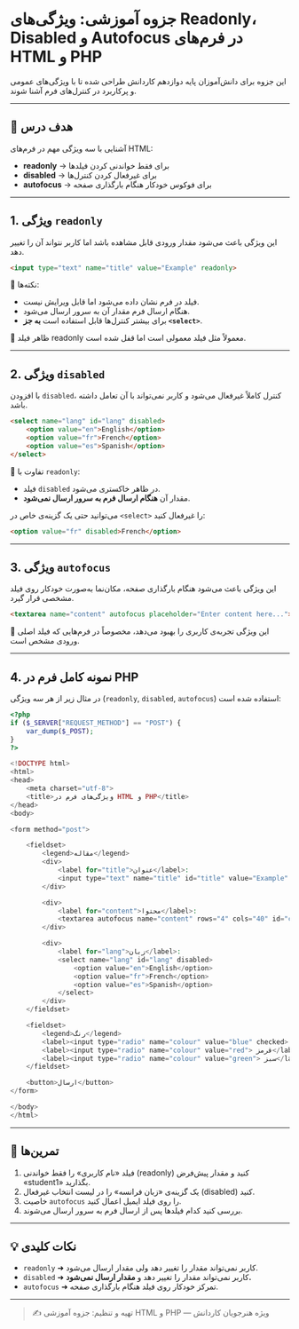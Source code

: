 # جزوه آموزشی: ویژگی‌های Readonly، Disabled و Autofocus در فرم‌های HTML و PHP

این جزوه برای دانش‌آموزان پایه دوازدهم کاردانش طراحی شده تا با ویژگی‌های عمومی و پرکاربرد در کنترل‌های فرم آشنا شوند.

---

## 🎯 هدف درس

آشنایی با سه ویژگی مهم در فرم‌های HTML:

* **readonly** → برای فقط خواندنی کردن فیلدها
* **disabled** → برای غیرفعال کردن کنترل‌ها
* **autofocus** → برای فوکوس خودکار هنگام بارگذاری صفحه

---

## 1. ویژگی `readonly`

این ویژگی باعث می‌شود مقدار ورودی قابل مشاهده باشد اما کاربر نتواند آن را تغییر دهد.

```html
<input type="text" name="title" value="Example" readonly>
```

🔹 نکته‌ها:

* فیلد در فرم نشان داده می‌شود اما قابل ویرایش نیست.
* هنگام ارسال فرم مقدار آن به سرور ارسال می‌شود.
* برای بیشتر کنترل‌ها قابل استفاده است **به جز `<select>`**.

📌 ظاهر فیلد readonly معمولاً مثل فیلد معمولی است اما قفل شده است.

---

## 2. ویژگی `disabled`

با افزودن `disabled`، کنترل کاملاً غیرفعال می‌شود و کاربر نمی‌تواند با آن تعامل داشته باشد.

```html
<select name="lang" id="lang" disabled>
    <option value="en">English</option>
    <option value="fr">French</option>
    <option value="es">Spanish</option>
</select>
```

🔹 تفاوت با `readonly`:

* فیلد `disabled` در ظاهر خاکستری می‌شود.
* مقدار آن **هنگام ارسال فرم به سرور ارسال نمی‌شود**.

می‌توانید حتی یک گزینه‌ی خاص در `<select>` را غیرفعال کنید:

```html
<option value="fr" disabled>French</option>
```

---

## 3. ویژگی `autofocus`

این ویژگی باعث می‌شود هنگام بارگذاری صفحه، مکان‌نما به‌صورت خودکار روی فیلد مشخصی قرار گیرد.

```html
<textarea name="content" autofocus placeholder="Enter content here..."></textarea>
```

🔹 این ویژگی تجربه‌ی کاربری را بهبود می‌دهد، مخصوصاً در فرم‌هایی که فیلد اصلی ورودی مشخص است.

---

## 4. نمونه کامل فرم در PHP

در مثال زیر از هر سه ویژگی (`readonly`, `disabled`, `autofocus`) استفاده شده است:

```php
<?php
if ($_SERVER["REQUEST_METHOD"] == "POST") {
    var_dump($_POST);
}
?>

<!DOCTYPE html>
<html>
<head>
    <meta charset="utf-8">
    <title>ویژگی‌های فرم در HTML و PHP</title>
</head>
<body>

<form method="post">

    <fieldset>
        <legend>مقاله</legend>
        <div>
            <label for="title">عنوان</label>:
            <input type="text" name="title" id="title" value="Example" readonly>
        </div>

        <div>
            <label for="content">محتوا</label>:
            <textarea autofocus name="content" rows="4" cols="40" id="content" placeholder="محتوا"></textarea>
        </div>

        <div>
            <label for="lang">زبان</label>:
            <select name="lang" id="lang" disabled>
                <option value="en">English</option>
                <option value="fr">French</option>
                <option value="es">Spanish</option>
            </select>
        </div>
    </fieldset>

    <fieldset>
        <legend>رنگ</legend>
        <label><input type="radio" name="colour" value="blue" checked> آبی</label><br>
        <label><input type="radio" name="colour" value="red"> قرمز</label><br>
        <label><input type="radio" name="colour" value="green"> سبز</label>
    </fieldset>

    <button>ارسال</button>
</form>

</body>
</html>
```

---

## 🧠 تمرین‌ها

1. فیلد «نام کاربری» را فقط خواندنی (readonly) کنید و مقدار پیش‌فرض «student1» بگذارید.
2. یک گزینه‌ی «زبان فرانسه» را در لیست انتخاب غیرفعال (disabled) کنید.
3. خاصیت `autofocus` را روی فیلد ایمیل اعمال کنید.
4. بررسی کنید کدام فیلدها پس از ارسال فرم به سرور ارسال می‌شوند.

---

## 💡 نکات کلیدی

* `readonly` ➜ کاربر نمی‌تواند مقدار را تغییر دهد ولی مقدار ارسال می‌شود.
* `disabled` ➜ کاربر نمی‌تواند مقدار را تغییر دهد و **مقدار ارسال نمی‌شود.**
* `autofocus` ➜ تمرکز خودکار روی فیلد هنگام بارگذاری صفحه.

---

> ✍️ تهیه و تنظیم: جزوه آموزشی HTML و PHP — ویژه هنرجویان کاردانش
